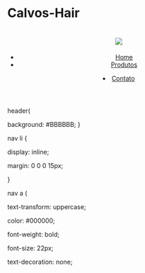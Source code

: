 # Calvos-Hair
<!DOCTYPE html>

<html>

<meta charset="UTF-8">

<head>

<title>Produtos

Barbearia Alura</title>

<link rel="stylesheet" href="produtos.css">

</head>

<body>

<header>

<h1><img src="logo.png"></h1>

<nav>

<ul>

<li><a href="index.html">Home</a></li>

<li><a href="produtos.html">Produtos</a></11>

</ul>

<li><a href="contato.html">Contato</a></li>

</nav>

</header>

</body>

</html>
header(

background: #BBBBBB;
}

nav li {

display: inline;

margin: 0 0 0 15px;

} 


nav a (

text-transform: uppercase;

color: #000000;

font-weight: bold;

font-size: 22px;

text-decoration: none;
